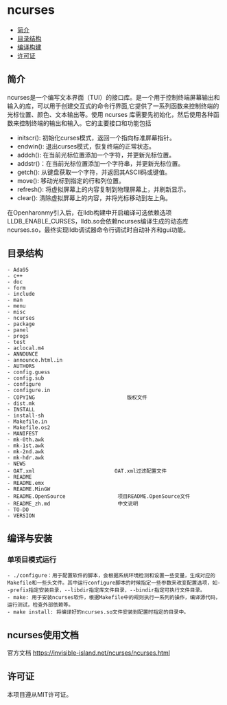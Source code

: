 # ncurses<a name="ZH-CN_TOPIC_0000001106844024"></a>

- [简介](#section11660541593)
- [目录结构](#section367519246426)
- [编译构建](#section137768191623)
- [许可证](#section126611612164217)

## 简介<a name="section11660541593"></a>

ncurses是一个编写文本界面（TUI）的接口库。是一个用于控制终端屏幕输出和输入的库，可以用于创建交互式的命令行界面,它提供了一系列函数来控制终端的光标位置、颜色、文本输出等。使用 ncurses 库需要先初始化，然后使用各种函数来控制终端的输出和输入。它的主要接口和功能包括
- initscr(): 初始化curses模式，返回一个指向标准屏幕指针。
- endwin(): 退出curses模式，恢复终端的正常状态。
- addch(): 在当前光标位置添加一个字符，并更新光标位置。
- addstr()：在当前光标位置添加一个字符串，并更新光标位置。
- getch(): 从键盘获取一个字符，并返回其ASCII码或键值。
- move(): 移动光标到指定的行和列位置。
- refresh(): 将虚拟屏幕上的内容复制到物理屏幕上，并刷新显示。
- clear(): 清除虚拟屏幕上的内容，并将光标移动到左上角。


在Openharonmy引入后，在lldb构建中开启编译可选依赖选项LLDB_ENABLE_CURSES，lldb.so会依赖ncurses编译生成的动态库ncurses.so，最终实现lldb调试器命令行调试时自动补齐和gui功能。
## 目录结构<a name="section367519246426"></a>
```
- Ada95                             
- c++                               
- doc                               
- form                              
- include                           
- man
- menu
- misc
- ncurses
- package
- panel
- progs
- test
- aclocal.m4
- ANNOUNCE
- announce.html.in
- AUTHORS
- config.guess
- config.sub
- configure
- configure.in
- COPYING                              版权文件
- dist.mk
- INSTALL
- install-sh
- Makefile.in
- Makefile.os2
- MANIFEST
- mk-0th.awk
- mk-1st.awk
- mk-2nd.awk
- mk-hdr.awk
- NEWS
- OAT.xml                          OAT.xml过滤配置文件
- README
- README.emx
- README.MinGW
- README.OpenSource                 项目README.OpenSource文件
- README_zh.md                      中文说明
- TO-DO
- VERSION
```
## 编译与安装<a name="section137768191623"></a>

### 单项目模式运行<a name="section1771013213818"></a>

```
- ./configure：用于配置软件的脚本，会根据系统环境检测和设置一些变量，生成对应的Makefile和一些头文件。其中运行configure脚本的时候指定一些参数来改变配置选项，如--prefix指定安装目录，--libdir指定库文件目录，--bindir指定可执行文件目录。
- make: 用于安装ncurses软件，根据Makefile中的规则执行一系列的操作，编译源代码，运行测试，检查外部依赖等。
- make install: 将编译好的ncurses.so文件安装到配置时指定的目录中。
```



## ncurses使用文档
官方文档  https://invisible-island.net/ncurses/ncurses.html


## 许可证<a name="section126611612164217"></a>

本项目遵从MIT许可证。
